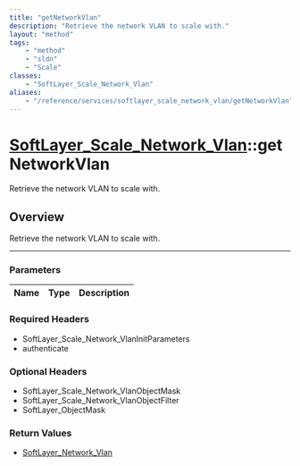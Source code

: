 ```yaml
---
title: "getNetworkVlan"
description: "Retrieve the network VLAN to scale with."
layout: "method"
tags:
    - "method"
    - "sldn"
    - "Scale"
classes:
    - "SoftLayer_Scale_Network_Vlan"
aliases:
    - "/reference/services/softlayer_scale_network_vlan/getNetworkVlan"
---
```

# [SoftLayer_Scale_Network_Vlan](/reference/services/SoftLayer_Scale_Network_Vlan)::getNetworkVlan

Retrieve the network VLAN to scale with.


## Overview 
Retrieve the network VLAN to scale with.

-----

### Parameters 
|Name | Type | Description |
| --- | --- | --- |


### Required Headers
* SoftLayer_Scale_Network_VlanInitParameters
* authenticate


### Optional Headers
* SoftLayer_Scale_Network_VlanObjectMask
* SoftLayer_Scale_Network_VlanObjectFilter
* SoftLayer_ObjectMask

### Return Values
* <a href='/reference/datatypes/SoftLayer_Network_Vlan'>SoftLayer_Network_Vlan </a>





